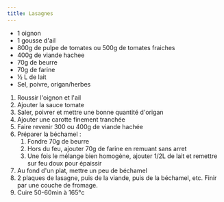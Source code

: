 ```yaml
---
title: Lasagnes
---
```



-   1 oignon
-   1 gousse d'ail
-   800g de pulpe de tomates ou 500g de tomates fraiches
-   400g de viande hachee
-   70g de beurre
-   70g de farine
-   ½ L de lait
-   Sel, poivre, origan/herbes

1.  Roussir l'oignon et l'ail
2.  Ajouter la sauce tomate
3.  Saler, poivrer et mettre une bonne quantité d'origan
4.  Ajouter une carotte finement tranchée
5.  Faire revenir 300 ou 400g de viande hachée
6.  Préparer la béchamel :
    1.  Fondre 70g de beurre
    2.  Hors du feu, ajouter 70g de farine en remuant sans arret
    3.  Une fois le mélange bien homogène, ajouter 1/2L de lait et
        remettre sur feu doux pour épaissir
7.  Au fond d'un plat, mettre un peu de béchamel
8.  2 plaques de lasagne, puis de la viande, puis de la béchamel, etc.
    Finir par une couche de fromage.
9.  Cuire 50-60min à 165°c
